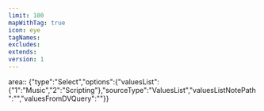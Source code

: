 ```yaml
---
limit: 100
mapWithTag: true
icon: eye
tagNames: 
excludes: 
extends: 
version: 1
---
```


area:: {"type":"Select","options":{"valuesList":{"1":"Music","2":"Scripting"},"sourceType":"ValuesList","valuesListNotePath":"","valuesFromDVQuery":""}}